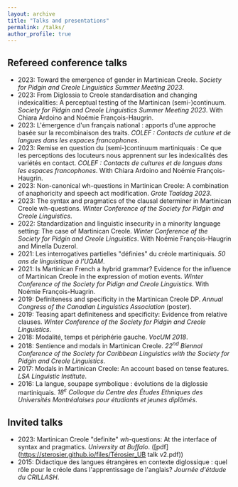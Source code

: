 ```yaml
---
layout: archive
title: "Talks and presentations"
permalink: /talks/
author_profile: true
---
```


## Refereed conference talks
- 2023: Toward the emergence of gender in Martinican Creole. *Society for Pidgin and Creole Linguistics Summer Meeting 2023*.
- 2023: From Diglossia to Creole standardisation and changing indexicalities: A perceptual testing of the Martinican (semi-)continuum. *Society for Pidgin and Creole Linguistics Summer Meeting 2023*. With Chiara Ardoino and Noémie François-Haugrin.
- 2023: L'émergence d'un français national : apports d'une approche basée sur la recombinaison des traits. *COLEF : Contacts de cutlure et de langues dans les espaces francophones*.
- 2023: Remise en question du (semi-)continuum martiniquais : Ce que les perceptions des locuteurs nous apprennent sur les indexicalités des variétés en contact. *COLEF : Contacts de cultures et de langues dans les espaces francophones*. With Chiara Ardoino and Noémie François-Haugrin. 
- 2023: Non-canonical wh-questions in Martinican Creole: A combination of anaphoricity and speech act modification. *Grote Taaldag 2023*.
- 2023: The syntax and pragmatics of the clausal determiner in Martinican Creole wh-questions. *Winter Conference of the Society for Pidgin and Creole Linguistics*.
- 2022: Standardization and linguistic insecurity in a minority language setting: The case of Martinican Creole. *Winter Conference of the Society for Pidgin and Creole Linguistics*. With Noémie François-Haugrin and Minella Duzerol.
- 2021: Les interrogatives partielles "définies" du créole martiniquais. *50 ans de linguistique à l’UQAM*.
- 2021: Is Martinican French a hybrid grammar? Evidence for the influence of Martinican Creole in the expression of motion events. *Winter Conference of the Society for Pidign and Creole Linguistics*. With Noémie François-Huagrin.
- 2019: Definiteness and specificity in the Martinican Creole DP. *Annual Congress of the Canadian Linguistics Association* (poster).
- 2019: Teasing apart definiteness and specificity: Evidence from relative clauses. *Winter Conference of the Society for Pidgin and Creole Linguistics*.
- 2018: Modalité, temps et périphérie gauche. *VocUM 2018*.
- 2018: Sentience and modals in Martinican Creole. *22<sup>nd</sup> Biennal Conference of the Society for Caribbean Linguistics with the Society for Pidgin and Creole Linguistics*.
- 2017: Modals in Martinican Creole: An account based on tense features. *LSA Linguistic Institute*.
- 2016: La langue, soupape symbolique : évolutions de la diglossie martiniquais. *18<sup>e</sup> Colloque du Centre des Études Ethniques des Universités Montréalaises pour étudiants et jeunes diplômés*.


## Invited talks
- 2023: Martinican Creole "definite" *wh*-questions: At the interface of syntax and pragmatics. *University at Buffalo*. ([pdf](https://sterosier.github.io/files/Térosier_UB talk v2.pdf))
- 2015: Didactique des langues étrangères en contexte diglossique : quel rôle pour le créole dans l'apprentissage de l'anglais? *Journée d'étdude du CRILLASH*.
